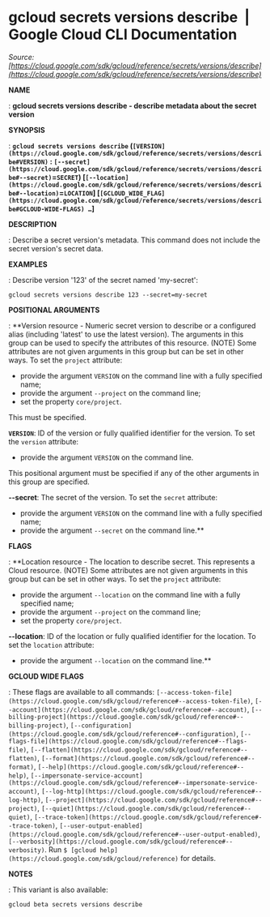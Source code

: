# gcloud secrets versions describe  |  Google Cloud CLI Documentation

*Source: [https://cloud.google.com/sdk/gcloud/reference/secrets/versions/describe](https://cloud.google.com/sdk/gcloud/reference/secrets/versions/describe)*

**NAME**

: **gcloud secrets versions describe - describe metadata about the secret version**

**SYNOPSIS**

: **`gcloud secrets versions describe` (`[VERSION](https://cloud.google.com/sdk/gcloud/reference/secrets/versions/describe#VERSION)` : `[--secret](https://cloud.google.com/sdk/gcloud/reference/secrets/versions/describe#--secret)`=`SECRET`) [`[--location](https://cloud.google.com/sdk/gcloud/reference/secrets/versions/describe#--location)`=`LOCATION`] [`[GCLOUD_WIDE_FLAG](https://cloud.google.com/sdk/gcloud/reference/secrets/versions/describe#GCLOUD-WIDE-FLAGS) …`]**

**DESCRIPTION**

: Describe a secret version's metadata. This command does not include the secret
version's secret data.

**EXAMPLES**

: Describe version '123' of the secret named 'my-secret':

```
gcloud secrets versions describe 123 --secret=my-secret
```

**POSITIONAL ARGUMENTS**

: **Version resource - Numeric secret version to describe or a configured alias
(including 'latest' to use the latest version). The arguments in this group can
be used to specify the attributes of this resource. (NOTE) Some attributes are
not given arguments in this group but can be set in other ways.
To set the `project` attribute:

- provide the argument `VERSION` on the command line with a fully
specified name;
- provide the argument `--project` on the command line;
- set the property `core/project`.

This must be specified.

**`VERSION`**:
ID of the version or fully qualified identifier for the version.
To set the `version` attribute:

- provide the argument `VERSION` on the command line.

This positional argument must be specified if any of the other arguments in this
group are specified.

**--secret**:
The secret of the version.
To set the `secret` attribute:

- provide the argument `VERSION` on the command line with a fully
specified name;
- provide the argument `--secret` on the command line.**

**FLAGS**

: **Location resource - The location to describe secret. This represents a Cloud
resource. (NOTE) Some attributes are not given arguments in this group but can
be set in other ways.
To set the `project` attribute:

- provide the argument `--location` on the command line with a fully
specified name;
- provide the argument `--project` on the command line;
- set the property `core/project`.

**--location**:
ID of the location or fully qualified identifier for the location.
To set the `location` attribute:

- provide the argument `--location` on the command line.**

**GCLOUD WIDE FLAGS**

: These flags are available to all commands: `[--access-token-file](https://cloud.google.com/sdk/gcloud/reference#--access-token-file)`,
`[--account](https://cloud.google.com/sdk/gcloud/reference#--account)`, `[--billing-project](https://cloud.google.com/sdk/gcloud/reference#--billing-project)`,
`[--configuration](https://cloud.google.com/sdk/gcloud/reference#--configuration)`,
`[--flags-file](https://cloud.google.com/sdk/gcloud/reference#--flags-file)`,
`[--flatten](https://cloud.google.com/sdk/gcloud/reference#--flatten)`, `[--format](https://cloud.google.com/sdk/gcloud/reference#--format)`, `[--help](https://cloud.google.com/sdk/gcloud/reference#--help)`, `[--impersonate-service-account](https://cloud.google.com/sdk/gcloud/reference#--impersonate-service-account)`,
`[--log-http](https://cloud.google.com/sdk/gcloud/reference#--log-http)`,
`[--project](https://cloud.google.com/sdk/gcloud/reference#--project)`, `[--quiet](https://cloud.google.com/sdk/gcloud/reference#--quiet)`, `[--trace-token](https://cloud.google.com/sdk/gcloud/reference#--trace-token)`, `[--user-output-enabled](https://cloud.google.com/sdk/gcloud/reference#--user-output-enabled)`,
`[--verbosity](https://cloud.google.com/sdk/gcloud/reference#--verbosity)`.
Run `$ [gcloud help](https://cloud.google.com/sdk/gcloud/reference)` for details.

**NOTES**

: This variant is also available:

```
gcloud beta secrets versions describe
```